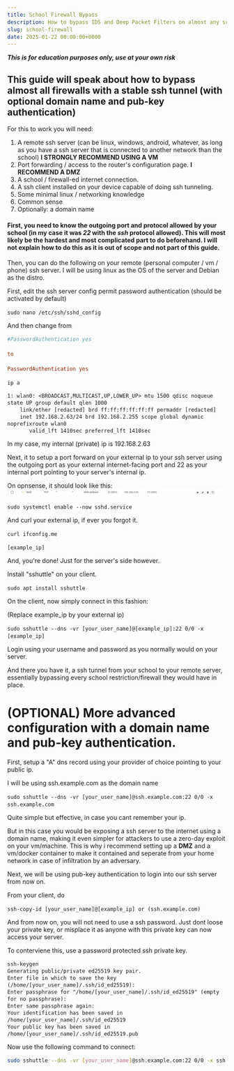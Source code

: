 ```yaml
---
title: School Firewall Bypass
description: How to bypass IDS and Deep Packet Filters on almost any school firewall.
slug: school-firewall
date: 2025-01-22 00:00:00+0000
---
```



***This is for education purposes only, use at your own risk***

## This guide will speak about how to bypass almost all firewalls with a stable ssh tunnel (with optional domain name and pub-key authentication)

For this to work you will need:

1. A remote ssh server (can be linux, windows, android, whatever, as long as you have a ssh server that is connected to another network than the school) **I STRONGLY RECOMMEND USING A VM**
2. Port forwarding / access to the router's configuration page. **I RECOMMEND A DMZ**
3. A school / firewall-ed internet connection.
4. A ssh client installed on your device capable of doing ssh tunneling.
5. Some minimal linux / networking knowledge
6. Common sense
7. Optionally: a domain name

#### First, you need to know the outgoing port and protocol allowed by your school (in my case it was *22* with the *ssh* protocol allowed). This will most likely be the hardest and most complicated part to do beforehand. I will not explain how to do this as it is out of scope and not part of this guide.

Then, you can do the following on your remote (personal computer / vm / phone) ssh server. I will be using linux as the OS of the server and Debian as the distro.

First, edit the ssh server config permit password authentication (should be activated by default)

```sudo nano /etc/ssh/sshd_config```

And then change from

```conf
#PasswordAuthentication yes

to

PasswordAuthentication yes
```

`ip a`

```
1: wlan0: <BROADCAST,MULTICAST,UP,LOWER_UP> mtu 1500 qdisc noqueue state UP group default qlen 1000
    link/ether [redacted] brd ff:ff:ff:ff:ff:ff permaddr [redacted]
    inet 192.168.2.63/24 brd 192.168.2.255 scope global dynamic noprefixroute wlan0
       valid_lft 1410sec preferred_lft 1410sec
```
In my case, my internal (private) ip is 192.168.2.63

Next, it to setup a port forward on your external ip to your ssh server using the outgoing port as your external internet-facing port and 22 as your internal port pointing to your server's internal ip.

On opnsense, it should look like this:
![Image 1](image.png)

```sudo systemctl enable --now sshd.service```

And curl your external ip, if ever you forgot it.

```curl ifconfig.me```

`[example_ip]`

And, you're done! Just for the server's side however.

Install "sshuttle" on your client.

```sudo apt install sshuttle```

On the client, now simply connect in this fashion:

(Replace example_ip by your external ip)

```sudo sshuttle --dns -vr [your_user_name]@[example_ip]:22 0/0 -x [example_ip]```

Login using your username and password as you normally would on your server.

And there you have it, a ssh tunnel from your school to your remote server, essentially bypassing every school restriction/firewall they would have in place. 

# (OPTIONAL) More advanced configuration with a domain name and pub-key authentication.

First, setup a "A" dns record using your provider of choice pointing to your public ip.

I will be using ssh.example.com as the domain name

```sudo sshuttle --dns -vr [your_user_name]@ssh.example.com:22 0/0 -x ssh.example.com```

Quite simple but effective, in case you cant remember your ip.

But in this case you would be exposing a ssh server to the internet using a domain name, making it even simpler for attackers to use a zero-day exploit on your vm/machine. This is why i recommend setting up a **DMZ** and a vm/docker container to make it contained and seperate from your home network in case of infiltration by an adversary.

Next, we will be using pub-key authentication to login into our ssh server from now on. 

From your client, do 

```ssh-copy-id [your_user_name]@[example_ip] or (ssh.example.com)```

And from now on, you will not need to use a ssh password. Just dont loose your private key, or misplace it as anyone with this private key can now access your server.

To conterviene this, use a password protected ssh private key.

```
ssh-keygen                                       
Generating public/private ed25519 key pair.
Enter file in which to save the key (/home/[your_user_name]/.ssh/id_ed25519): 
Enter passphrase for "/home/[your_user_name]/.ssh/id_ed25519" (empty for no passphrase): 
Enter same passphrase again: 
Your identification has been saved in /home/[your_user_name]/.ssh/id_ed25519
Your public key has been saved in /home/[your_user_name]/.ssh/id_ed25519.pub
```

Now use the following command to connect:

```bash
sudo sshuttle --dns -vr [your_user_name]@ssh.example.com:22 0/0 -x ssh.example.com --ssh-cmd 'ssh -i /home/[your_user_name]/.ssh/id_ed25519'
```